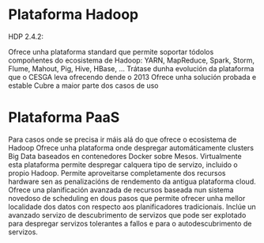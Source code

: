 # Plataforma Hadoop

HDP 2.4.2:

Ofrece unha plataforma standard que permite soportar tódolos compoñentes do ecosistema de Hadoop: YARN, MapReduce, Spark, Storm, Flume, Mahout, Pig, Hive, HBase, ...
Trátase dunha evolución da plataforma que o CESGA leva ofrecendo dende o 2013
Ofrece unha solución probada e estable
Cubre a maior parte dos casos de uso

# Plataforma PaaS
Para casos onde se precisa ir máis alá do que ofrece o ecosistema de Hadoop
Ofrece unha plataforma onde despregar automáticamente clusters Big Data baseados en contenedores Docker sobre Mesos.
Virtualmente esta plataforma permite despregar calquera tipo de servizo, incluido o propio Hadoop.
Permite aproveitarse completamente dos recursos hardware sen as penalizacións de rendemento da antigua plataforma cloud.
Ofrece una planificación avanzada de recursos baseada nun sistema novedoso de
scheduling en dous pasos que permite ofrecer unha mellor localidade dos datos con
respecto aos planificadores tradicionais.
Inclúe un avanzado servizo de descubrimento de servizos que pode ser explotado
para despregar servizos tolerantes a fallos e para o autodescubrimento de servizos.
